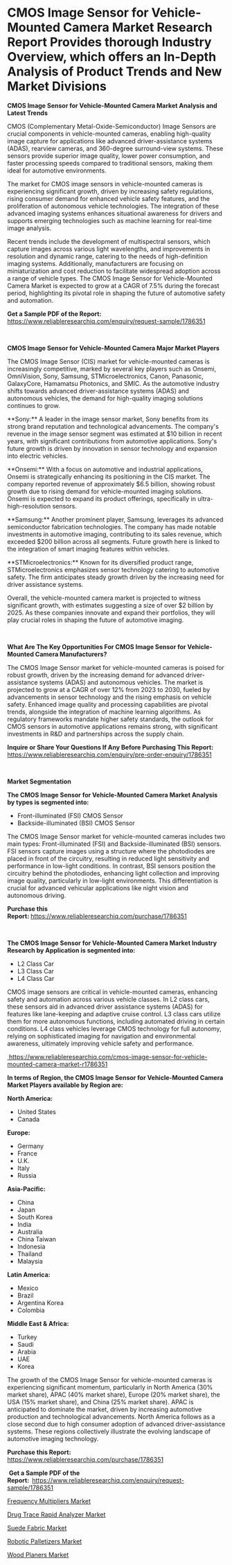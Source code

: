 <p><h1>CMOS Image Sensor for Vehicle-Mounted Camera Market Research Report Provides thorough Industry Overview, which offers an In-Depth Analysis of Product Trends and New Market Divisions</h1></p><p><strong>CMOS Image Sensor for Vehicle-Mounted Camera Market Analysis and Latest Trends</strong></p>
<p><p>CMOS (Complementary Metal-Oxide-Semiconductor) Image Sensors are crucial components in vehicle-mounted cameras, enabling high-quality image capture for applications like advanced driver-assistance systems (ADAS), rearview cameras, and 360-degree surround-view systems. These sensors provide superior image quality, lower power consumption, and faster processing speeds compared to traditional sensors, making them ideal for automotive environments.</p><p>The market for CMOS image sensors in vehicle-mounted cameras is experiencing significant growth, driven by increasing safety regulations, rising consumer demand for enhanced vehicle safety features, and the proliferation of autonomous vehicle technologies. The integration of these advanced imaging systems enhances situational awareness for drivers and supports emerging technologies such as machine learning for real-time image analysis.</p><p>Recent trends include the development of multispectral sensors, which capture images across various light wavelengths, and improvements in resolution and dynamic range, catering to the needs of high-definition imaging systems. Additionally, manufacturers are focusing on miniaturization and cost reduction to facilitate widespread adoption across a range of vehicle types. The CMOS Image Sensor for Vehicle-Mounted Camera Market is expected to grow at a CAGR of 7.5% during the forecast period, highlighting its pivotal role in shaping the future of automotive safety and automation.</p></p>
<p><strong>Get a Sample PDF of the Report:&nbsp;</strong> <a href="https://www.reliableresearchiq.com/enquiry/request-sample/1786351?utm_campaign=1498&utm_medium=2&utm_source=Github&utm_content=ia&utm_term=09102024&utm_id=cmos-image-sensor-for-vehicle-mounted-camera">https://www.reliableresearchiq.com/enquiry/request-sample/1786351</a></p>
<p>&nbsp;</p>
<p><strong>CMOS Image Sensor for Vehicle-Mounted Camera Major Market Players</strong></p>
<p><p>The CMOS Image Sensor (CIS) market for vehicle-mounted cameras is increasingly competitive, marked by several key players such as Onsemi, OmniVision, Sony, Samsung, STMicroelectronics, Canon, Panasonic, GalaxyCore, Hamamatsu Photonics, and SMIC. As the automotive industry shifts towards advanced driver-assistance systems (ADAS) and autonomous vehicles, the demand for high-quality imaging solutions continues to grow.</p><p>**Sony:** A leader in the image sensor market, Sony benefits from its strong brand reputation and technological advancements. The company's revenue in the image sensor segment was estimated at $10 billion in recent years, with significant contributions from automotive applications. Sony's future growth is driven by innovation in sensor technology and expansion into electric vehicles.</p><p>**Onsemi:** With a focus on automotive and industrial applications, Onsemi is strategically enhancing its positioning in the CIS market. The company reported revenue of approximately $6.5 billion, showing robust growth due to rising demand for vehicle-mounted imaging solutions. Onsemi is expected to expand its product offerings, specifically in ultra-high-resolution sensors.</p><p>**Samsung:** Another prominent player, Samsung, leverages its advanced semiconductor fabrication technologies. The company has made notable investments in automotive imaging, contributing to its sales revenue, which exceeded $200 billion across all segments. Future growth here is linked to the integration of smart imaging features within vehicles.</p><p>**STMicroelectronics:** Known for its diversified product range, STMicroelectronics emphasizes sensor technology catering to automotive safety. The firm anticipates steady growth driven by the increasing need for driver assistance systems.</p><p>Overall, the vehicle-mounted camera market is projected to witness significant growth, with estimates suggesting a size of over $2 billion by 2025. As these companies innovate and expand their portfolios, they will play crucial roles in shaping the future of automotive imaging.</p></p>
<p>&nbsp;</p>
<p><strong>What Are The Key Opportunities For CMOS Image Sensor for Vehicle-Mounted Camera Manufacturers?</strong></p>
<p><p>The CMOS Image Sensor market for vehicle-mounted cameras is poised for robust growth, driven by the increasing demand for advanced driver-assistance systems (ADAS) and autonomous vehicles. The market is projected to grow at a CAGR of over 12% from 2023 to 2030, fueled by advancements in sensor technology and the rising emphasis on vehicle safety. Enhanced image quality and processing capabilities are pivotal trends, alongside the integration of machine learning algorithms. As regulatory frameworks mandate higher safety standards, the outlook for CMOS sensors in automotive applications remains strong, with significant investments in R&D and partnerships across the supply chain.</p></p>
<p><strong>Inquire or Share Your Questions If Any Before Purchasing This Report:</strong> <a href="https://www.reliableresearchiq.com/enquiry/pre-order-enquiry/1786351?utm_campaign=1498&utm_medium=2&utm_source=Github&utm_content=ia&utm_term=09102024&utm_id=cmos-image-sensor-for-vehicle-mounted-camera">https://www.reliableresearchiq.com/enquiry/pre-order-enquiry/1786351</a></p>
<p>&nbsp;</p>
<p><strong>Market Segmentation</strong></p>
<p><strong>The CMOS Image Sensor for Vehicle-Mounted Camera Market Analysis by types is segmented into:</strong></p>
<p><ul><li>Front-illuminated (FSI) CMOS Sensor</li><li>Backside-illuminated (BSI) CMOS Sensor</li></ul></p>
<p><p>The CMOS Image Sensor market for vehicle-mounted cameras includes two main types: Front-illuminated (FSI) and Backside-illuminated (BSI) sensors. FSI sensors capture images using a structure where the photodiodes are placed in front of the circuitry, resulting in reduced light sensitivity and performance in low-light conditions. In contrast, BSI sensors position the circuitry behind the photodiodes, enhancing light collection and improving image quality, particularly in low-light environments. This differentiation is crucial for advanced vehicular applications like night vision and autonomous driving.</p></p>
<p><strong>Purchase this Report:&nbsp;</strong><a href="https://www.reliableresearchiq.com/purchase/1786351?utm_campaign=1498&utm_medium=2&utm_source=Github&utm_content=ia&utm_term=09102024&utm_id=cmos-image-sensor-for-vehicle-mounted-camera">https://www.reliableresearchiq.com/purchase/1786351</a></p>
<p>&nbsp;</p>
<p><strong>The CMOS Image Sensor for Vehicle-Mounted Camera Market Industry Research by Application is segmented into:</strong></p>
<p><ul><li>L2 Class Car</li><li>L3 Class Car</li><li>L4 Class Car</li></ul></p>
<p><p>CMOS image sensors are critical in vehicle-mounted cameras, enhancing safety and automation across various vehicle classes. In L2 class cars, these sensors aid in advanced driver assistance systems (ADAS) for features like lane-keeping and adaptive cruise control. L3 class cars utilize them for more autonomous functions, including automated driving in certain conditions. L4 class vehicles leverage CMOS technology for full autonomy, relying on sophisticated imaging for navigation and environmental awareness, ultimately improving vehicle safety and performance.</p></p>
<p><a href="https://www.reliableresearchiq.com/cmos-image-sensor-for-vehicle-mounted-camera-market-r1786351?utm_campaign=1498&utm_medium=2&utm_source=Github&utm_content=ia&utm_term=09102024&utm_id=cmos-image-sensor-for-vehicle-mounted-camera">&nbsp;https://www.reliableresearchiq.com/cmos-image-sensor-for-vehicle-mounted-camera-market-r1786351</a></p>
<p><strong>In terms of Region, the CMOS Image Sensor for Vehicle-Mounted Camera Market Players available by Region are:</strong></p>
<p>
    <p> <strong> North America: </strong>
        <ul>
            <li>United States</li>
            <li>Canada</li>
        </ul>
        </p> 
    <p> <strong> Europe: </strong>
        <ul>
            <li>Germany</li>
            <li>France</li>
            <li>U.K.</li>
            <li>Italy</li>
            <li>Russia</li>
        </ul>
        </p> 
    <p> <strong> Asia-Pacific: </strong>
        <ul>
            <li>China</li>
            <li>Japan</li>
            <li>South Korea</li>
            <li>India</li>
            <li>Australia</li>
            <li>China Taiwan</li>
            <li>Indonesia</li>
            <li>Thailand</li>
            <li>Malaysia</li>
        </ul>
        </p> 
    <p> <strong> Latin America: </strong>
        <ul>
            <li>Mexico</li>
            <li>Brazil</li>
            <li>Argentina Korea</li>
            <li>Colombia</li>
        </ul>
        </p> 
    <p> <strong> Middle East & Africa: </strong>
        <ul>
            <li>Turkey</li>
            <li>Saudi</li>
            <li>Arabia</li>
            <li>UAE</li>
            <li>Korea</li>
        </ul>
    </p>
    </p>
<p><p>The growth of the CMOS Image Sensor for vehicle-mounted cameras is experiencing significant momentum, particularly in North America (30% market share), APAC (40% market share), Europe (20% market share), the USA (15% market share), and China (25% market share). APAC is anticipated to dominate the market, driven by increasing automotive production and technological advancements. North America follows as a close second due to high consumer adoption of advanced driver-assistance systems. These regions collectively illustrate the evolving landscape of automotive imaging technology.</p></p>
<p><strong>Purchase this Report: </strong><a href="https://www.reliableresearchiq.com/purchase/1786351?utm_campaign=1498&utm_medium=2&utm_source=Github&utm_content=ia&utm_term=09102024&utm_id=cmos-image-sensor-for-vehicle-mounted-camera">https://www.reliableresearchiq.com/purchase/1786351</a></p>
<p>&nbsp;<strong>Get a Sample PDF of the Report:&nbsp;&nbsp;</strong><a href="https://www.reliableresearchiq.com/enquiry/request-sample/1786351?utm_campaign=1498&utm_medium=2&utm_source=Github&utm_content=ia&utm_term=09102024&utm_id=cmos-image-sensor-for-vehicle-mounted-camera">https://www.reliableresearchiq.com/enquiry/request-sample/1786351</a></p>
<p><strong></strong></p>
<p><p><a href="https://www.linkedin.com/pulse/role-frequency-multipliers-market-applications-communicationsoptical-0xogf?utm_campaign=1498&utm_medium=2&utm_source=Github&utm_content=ia&utm_term=09102024&utm_id=cmos-image-sensor-for-vehicle-mounted-camera">Frequency Multipliers Market</a></p><p><a href="https://github.com/NargisHussain75/Market-Research-Report-List-1/blob/main/drug-trace-rapid-analyzer-market.md?utm_campaign=1498&utm_medium=2&utm_source=Github&utm_content=ia&utm_term=09102024&utm_id=cmos-image-sensor-for-vehicle-mounted-camera">Drug Trace Rapid Analyzer Market</a></p><p><a href="https://www.linkedin.com/pulse/insights-suede-fabric-market-size-which-expanding-zq16e?utm_campaign=1498&utm_medium=2&utm_source=Github&utm_content=ia&utm_term=09102024&utm_id=cmos-image-sensor-for-vehicle-mounted-camera">Suede Fabric Market</a></p><p><a href="https://www.linkedin.com/pulse/robotic-palletizers-market-forecast-global-trends-analysis-qjnvf?utm_campaign=1498&utm_medium=2&utm_source=Github&utm_content=ia&utm_term=09102024&utm_id=cmos-image-sensor-for-vehicle-mounted-camera">Robotic Palletizers Market</a></p><p><a href="https://www.linkedin.com/pulse/mapping-wood-planers-market-trends-challenges-breakthroughs-e2rgf?utm_campaign=1498&utm_medium=2&utm_source=Github&utm_content=ia&utm_term=09102024&utm_id=cmos-image-sensor-for-vehicle-mounted-camera">Wood Planers Market</a></p></p>